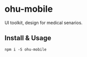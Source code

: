# ohu-mobile

UI toolkit, design for medical senarios.


## Install & Usage

```shell
npm i -S ohu-mobile
```

